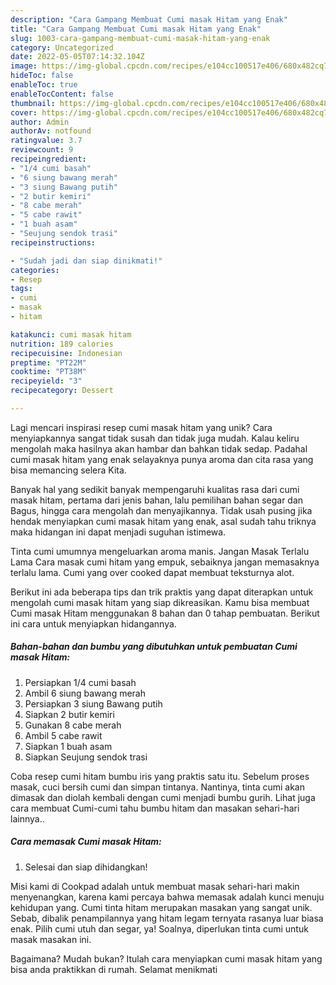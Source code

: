 ```yaml
---
description: "Cara Gampang Membuat Cumi masak Hitam yang Enak"
title: "Cara Gampang Membuat Cumi masak Hitam yang Enak"
slug: 1003-cara-gampang-membuat-cumi-masak-hitam-yang-enak
category: Uncategorized
date: 2022-05-05T07:14:32.104Z
image: https://img-global.cpcdn.com/recipes/e104cc100517e406/680x482cq70/cumi-masak-hitam-foto-resep-utama.jpg
hideToc: false
enableToc: true
enableTocContent: false
thumbnail: https://img-global.cpcdn.com/recipes/e104cc100517e406/680x482cq70/cumi-masak-hitam-foto-resep-utama.jpg
cover: https://img-global.cpcdn.com/recipes/e104cc100517e406/680x482cq70/cumi-masak-hitam-foto-resep-utama.jpg
author: Admin
authorAv: notfound
ratingvalue: 3.7
reviewcount: 9
recipeingredient:
- "1/4 cumi basah"
- "6 siung bawang merah"
- "3 siung Bawang putih"
- "2 butir kemiri"
- "8 cabe merah"
- "5 cabe rawit"
- "1 buah asam"
- "Seujung sendok trasi"
recipeinstructions:

- "Sudah jadi dan siap dinikmati!"
categories:
- Resep
tags:
- cumi
- masak
- hitam

katakunci: cumi masak hitam 
nutrition: 189 calories
recipecuisine: Indonesian
preptime: "PT22M"
cooktime: "PT38M"
recipeyield: "3"
recipecategory: Dessert

---
```





Lagi mencari inspirasi resep cumi masak hitam yang unik? Cara menyiapkannya sangat tidak susah dan tidak juga mudah. Kalau keliru mengolah maka hasilnya akan hambar dan bahkan tidak sedap. Padahal cumi masak hitam yang enak selayaknya punya aroma dan cita rasa yang bisa memancing selera Kita.





Banyak hal yang sedikit banyak mempengaruhi kualitas rasa dari cumi masak hitam, pertama dari jenis bahan, lalu pemilihan bahan segar dan Bagus, hingga cara mengolah dan menyajikannya. Tidak usah pusing jika hendak menyiapkan cumi masak hitam yang enak,      asal sudah tahu triknya maka hidangan ini dapat menjadi suguhan istimewa.














Tinta cumi umumnya mengeluarkan aroma manis. Jangan Masak Terlalu Lama Cara masak cumi hitam yang empuk, sebaiknya jangan memasaknya terlalu lama. Cumi yang over cooked dapat membuat teksturnya alot.






Berikut ini ada beberapa tips dan trik praktis yang dapat diterapkan untuk mengolah cumi masak hitam yang siap dikreasikan. Kamu bisa membuat Cumi masak Hitam menggunakan 8 bahan dan 0 tahap pembuatan. Berikut ini cara untuk menyiapkan hidangannya.

<!--inarticleads1-->

##### Bahan-bahan dan bumbu yang dibutuhkan untuk pembuatan Cumi masak Hitam:

1. Persiapkan 1/4 cumi basah
1. Ambil 6 siung bawang merah
1. Persiapkan 3 siung Bawang putih
1. Siapkan 2 butir kemiri
1. Gunakan 8 cabe merah
1. Ambil 5 cabe rawit
1. Siapkan 1 buah asam
1. Siapkan Seujung sendok trasi


Coba resep cumi hitam bumbu iris yang praktis satu itu. Sebelum proses masak, cuci bersih cumi dan simpan tintanya. Nantinya, tinta cumi akan dimasak dan diolah kembali dengan cumi menjadi bumbu gurih. Lihat juga cara membuat Cumi-cumi tahu bumbu hitam dan masakan sehari-hari lainnya.. 

<!--inarticleads2-->

##### Cara memasak Cumi masak Hitam:


1. Selesai dan siap dihidangkan!

Misi kami di Cookpad adalah untuk membuat masak sehari-hari makin menyenangkan, karena kami percaya bahwa memasak adalah kunci menuju kehidupan yang. Cumi tinta hitam merupakan masakan yang sangat unik. Sebab, dibalik penampilannya yang hitam legam ternyata rasanya luar biasa enak. Pilih cumi utuh dan segar, ya! Soalnya, diperlukan tinta cumi untuk masak masakan ini. 

Bagaimana? Mudah bukan? Itulah cara menyiapkan cumi masak hitam yang bisa anda praktikkan di rumah. Selamat menikmati
